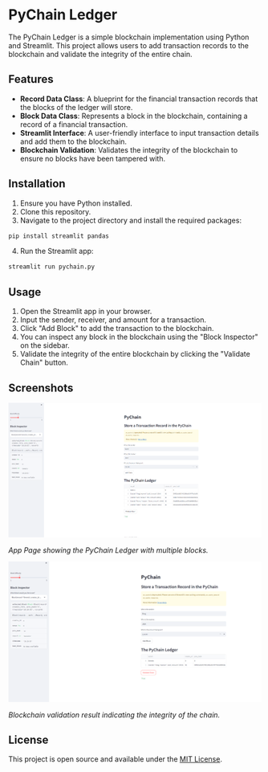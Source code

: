 # PyChain Ledger

The PyChain Ledger is a simple blockchain implementation using Python and Streamlit. This project allows users to add transaction records to the blockchain and validate the integrity of the entire chain.

## Features

- **Record Data Class**: A blueprint for the financial transaction records that the blocks of the ledger will store.
- **Block Data Class**: Represents a block in the blockchain, containing a record of a financial transaction.
- **Streamlit Interface**: A user-friendly interface to input transaction details and add them to the blockchain.
- **Blockchain Validation**: Validates the integrity of the blockchain to ensure no blocks have been tampered with.

## Installation

1. Ensure you have Python installed.
2. Clone this repository.
3. Navigate to the project directory and install the required packages:

```bash
pip install streamlit pandas
```


4. Run the Streamlit app:

```bash
streamlit run pychain.py
```

## Usage

1. Open the Streamlit app in your browser.
2. Input the sender, receiver, and amount for a transaction.
3. Click "Add Block" to add the transaction to the blockchain.
4. You can inspect any block in the blockchain using the "Block Inspector" on the sidebar.
5. Validate the integrity of the entire blockchain by clicking the "Validate Chain" button.

## Screenshots

![App Page](./screenshots/app_page.png)

*App Page showing the PyChain Ledger with multiple blocks.*

![Blockchain Validation](./screenshots/validated.png)

*Blockchain validation result indicating the integrity of the chain.*

## License

This project is open source and available under the [MIT License](LICENSE).
